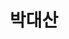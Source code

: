 ---
layout: page
title: 박대산
description: M.S
img: /assets/img/박대산.jpg
importance: 4
category: current
redirect: https://www.linkedin.com/in/daesan-park-857611350
---